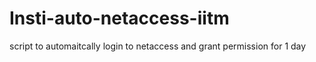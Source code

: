 # Insti-auto-netaccess-iitm
script to automaitcally login to netaccess and grant permission for 1 day

